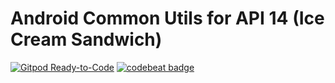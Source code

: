 # Android Common Utils for API 14 (Ice Cream Sandwich)
[![Gitpod Ready-to-Code](https://img.shields.io/badge/Gitpod-ready--to--code-blue?logo=gitpod)](https://gitpod.io/#https://github.com/Baneeishaque/Android-Common-Utils14) [![codebeat badge](https://codebeat.co/badges/e10398b9-e1ba-40d2-ada6-df4a6c811943)](https://codebeat.co/projects/github-com-baneeishaque-android-common-utils14-master)
